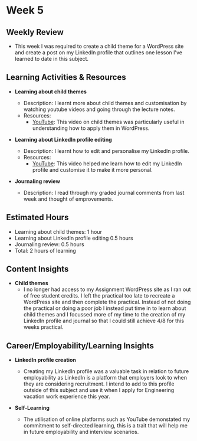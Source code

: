 # Week 5

## Weekly Review
- This week I was required to create a child theme for a WordPress site and create a post on my LinkedIn profile that outlines one lesson I've learned to date in this subject.

## Learning Activities & Resources

- **Learning about child themes**
  - Description: I learnt more about child themes and customisation by watching youtube videos and going through the lecture notes.
  - Resources:
    - [YouTube](https://www.youtube.com/watch?v=Wpc6FAsi7xI&ab_channel=FerdyKorpershoek): This video on child themes was particularly useful in understanding how to apply them in WordPress.


- **Learning about LinkedIn profile editing**
  - Description: I learnt how to edit and personalise my LinkedIn profile.
  - Resources:
    - [YouTube](https://www.youtube.com/watch?v=YKGXHZaHEdA&ab_channel=HowToLiveable): This video helped me learn how to edit my LinkedIn profile and customise it to make it more personal.

- **Journaling review**
  - Description: I read through my graded journal comments from last week and thought of emprovements.

## Estimated Hours

- Learning about child themes: 1 hour
- Learning about LinkedIn profile editing 0.5 hours
- Journaling review: 0.5 hours
- Total: 2 hours of learning 

## Content Insights

- **Child themes**
  - I no longer had access to my Assignment WordPress site as I ran out of free student credits. I left the practical too late to recreate a WordPress site and then complete the practical. Instead of not doing the practical or doing a poor job I instead put time in to learn about child themes and I focussed more of my time to the creation of my LinkedIn profile and journal so that I could still achieve 4/8 for this weeks practical.

## Career/Employability/Learning Insights

- **LinkedIn profile creation**
  - Creating my LinkedIn profile was a valuable task in relation to future employability as LinkedIn is a platform that employers look to when they are considering recruitment. I intend to add to this profile outside of this subject and use it when I apply for Engineering vacation work experience this year.
  
- **Self-Learning**
  - The utilisation of online platforms such as YouTube demonstated my commitment to self-directed learning, this is a trait that will help me in future employability and interview scenarios.

